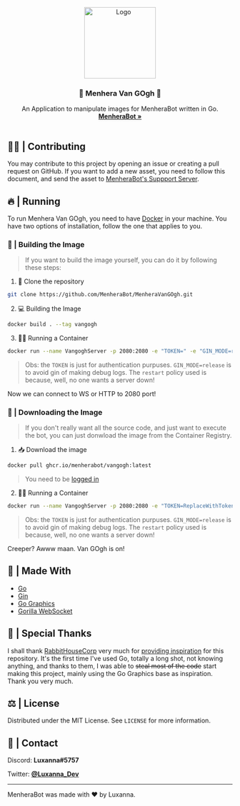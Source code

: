 <p align="center">
    <img src="https://i.imgur.com/g9MuGLw.png" alt="Logo" width="160" height="160">

  <h3 align="center">📔 <b>Menhera Van GOgh</b> 📔</h3>

  <p align="center">
    An Application to manipulate images for MenheraBot written in Go. 
    <br />
    <a href="https://github.com/MenheraBot/MenheraBot"><strong>MenheraBot »</strong></a>
    <br />
    <br />
  </p>
</p>

## 👨‍💻 | Contributing

You may contribute to this project by opening an issue or creating a pull request on GitHub. If you want to add a new asset, you need to follow this document, and send the asset to [MenheraBot's Suppport Server](https://discord.com/invite/fZMdQbA).

## 🔥 | Running

To run Menhera Van GOgh, you need to have [Docker](https://www.docker.com/) in your machine. You have two options of installation, follow the one that applies to you.

### 🔮 | Building the Image

> If you want to build the image yourself, you can do it by following these steps:

1. 🧹 Clone the repository

```bash
git clone https://github.com/MenheraBot/MenheraVanGOgh.git
```

2. 💻 Building the Image

```bash
docker build . --tag vangogh
```

3. 🏃‍♂️ Running a Container

```bash
docker run --name VangoghServer -p 2080:2080 -e "TOKEN=" -e "GIN_MODE=release" --restart unless-stopped -d -t vangogh
```

> Obs: the `TOKEN` is just for authentication purpuses. `GIN_MODE=release` is to avoid gin of making debug logs. The `restart` policy used is because, well, no one wants a server down!

Now we can connect to WS or HTTP to 2080 port!

### 🎉 | Downloading the Image

> If you don't really want all the source code, and just want to execute the bot, you can just donwload the image from the Container Registry.

1. 📥 Download the image

```bash
docker pull ghcr.io/menherabot/vangogh:latest
```

> You need to be [logged in](https://docs.github.com/en/packages/working-with-a-github-packages-registry/working-with-the-container-registry#authenticating-to-the-container-registry)

2. 🏃‍♂️ Running a Container

```bash
docker run --name VangoghServer -p 2080:2080 -e "TOKEN=ReplaceWithToken" -e "GIN_MODE=release" --restart unless-stopped -d -t ghcr.io/menherabot/vangogh:latest
```

> Obs: the `TOKEN` is just for authentication purpuses. `GIN_MODE=release` is to avoid gin of making debug logs. The `restart` policy used is because, well, no one wants a server down!

Creeper? Awww maan. Van GOgh is on!

## 🔨 | Made With

- [Go](https://go.dev/)
- [Gin](https://github.com/gin-gonic/gin)
- [Go Graphics](https://github.com/fogleman/gg)
- [Gorilla WebSocket](https://github.com/gorilla/websocket)

## 💖 | Special Thanks

I shall thank [RabbitHouseCorp](https://github.com/RabbitHouseCorp) very much for [providing inspiration](https://github.com/RabbitHouseCorp) for this repository. It's the first time I've used Go, totally a long shot, not knowing anything, and thanks to them, I was able to ~~steal most of the code~~ start making this project,  mainly using the Go Graphics base as inspiration. Thank you very much.

## ⚖️ | License

Distributed under the MIT License. See `LICENSE` for more information.

## 📧 | Contact

Discord: **Luxanna#5757**

Twitter: **[@Luxanna_Dev](https://twitter.com/Luxanna_Dev)**

---

MenheraBot was made with ❤️ by Luxanna.
